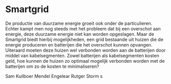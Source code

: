 # Smartgrid
De productie van duurzame energie groeit ook onder de particulieren.
Echter kampt men nog steeds met het probleem dat bij een overschot aan energie,
deze duurzame energie niet kan worden opgeslagen. Maar de Smartgrid biedt
hierbij mogelijkheden, een grid bestaande uit huizen die de energie produceren
en batterijen die het overschot kunnen opvangen. Uiteraard moeten deze huizen
wel verbonden worden aan de batterijen door middel van kabelsegmenten.
Zowel batterijen als kabelsegmenten kosten geld, hoe kunnen de huizen zo
optimaal mogelijk verbonden worden met de batterijen om zo de kosten te
minimaliseren?


Sam Kuilboer
Mendel Engelear
Rutger Storm
s
